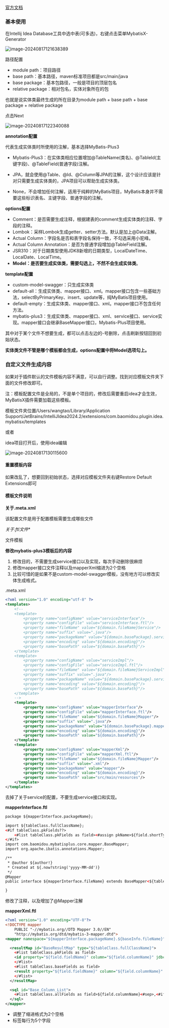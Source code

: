 [官方文档](https://baomidou.com/guides/mybatis-x/)

### 基本使用

在Intellij Idea Database工具中选中表(可多选)，右键点击菜单MybatisX-Generator

![image-20240817121638389](./imgs/image-20240817121638389.png)

路径配置

* module path：项目路径
* base path：基本路径，maven标准项目都是src/main/java
* base package：基本包路径，一般是项目的顶层包名
* relative package：相对包名，实体对象所在的包

也就是说实体类最终生成的所在目录为module path + base path + base package + relative package

点击Next

![image-20240817122340088](./imgs/image-20240817122340088.png)

**annotation配置**

代表生成实体类时所使用的注解，基本选择MyBatis-Plus3

* Mybatis-Plus3：在实体类相应位置增加@TableName(类名)、@TableId(主键字段)、@TableField(普通字段)注解。

* JPA，就会使用@Table、@Id、@Column等JPA的注解，这个设计应该是针对只需要生成实体类的，JPA项目可以帮助生成实体类。

* None，不会增加任何注解，适用于纯粹的MyBatis项目，MyBatis本身并不需要这些标识表名、主键字段、普通字段的注解。

**options配置**

* Comment：是否需要生成注释，根据建表的comment生成实体类的注释、字段的注释。
* Lombok：采样Lombok生成getter、setter方法。默认是加上@Data注解。
* Actual Column：字段名是否和表字段名保持一致，不勾选采用小驼峰。
* Actual Column Annotation：是否为普通字段增加@TableField注解。
* JSR310：对于日期类型使用JDK8新增的日期类型，LocalDateTime、LocalDate、LocalTime。
* **Model：是否要生成实体类，需要勾选上，不然不会生成实体类**。

**template配置**

* custom-model-swagger：只生成实体类
* default-all：生成实体类、mapper接口、xml。mapper接口包含一些基础方法，selectByPrimaryKey、insert、update等，纯MyBatis项目使用。
* default-empty：生成实体类、mapper接口、xml。mapper接口不包含任何方法。
* mybatis-plus3：生成实体类、mapper接口、xml、service接口、service实现。mapper接口会继承BaseMapper接口，Mybatis-Plus项目使用。

其中对于某个文件不想要生成，都可以点击左边的-号删除，点击刷新按钮回到初始状态。

**实体类文件不管是哪个模板都会生成，options配置中将Model选项勾上。**

### 自定义文件生成内容

如果对于插件默认的文件模板内容不满意，可以自行调整。找到对应模板文件夹下面的文件修改即可。

注：模板配置文件是全局的，不是单个项目的，修改后需要重启idea才会生效，MyBatisX插件需要加载这些模板。

模板文件夹位置/Users/wangtao/Library/Application Support/JetBrains/IntelliJIdea2024.2/extensions/com.baomidou.plugin.idea.mybatisx/templates

或者

idea项目打开后，使用idea编辑

![image-20240817130115600](./imgs/image-20240817130115600.png)

#### 重置模板内容

如果改乱了，想要回到初始状态，选择对应模板文件夹右键Restore Default Extensions即可

#### 模板文件说明

**关于.meta.xml**

该配置文件是用于配置模板需要生成哪些文件

**关于*.ftl文件**

文件模板

**修改mybatis-plus3模板后的内容**

1. 修改目的，不需要生成service接口以及实现，每次手动删除很麻烦
2. 修改mapper接口文件注释以及mapperXml缩进为2个空格
3. 比较可惜的是如果不是custom-model-swagger模板，没有地方可以修改实体生成格式。

.meta.xml

```xml
<?xml version="1.0" encoding="utf-8" ?>
<templates>
    <!--
    <template>
        <property name="configName" value="serviceInterface"/>
        <property name="configFile" value="serviceInterface.ftl"/>
        <property name="fileName" value="${domain.fileName}Service"/>
        <property name="suffix" value=".java"/>
        <property name="packageName" value="${domain.basePackage}.service"/>
        <property name="encoding" value="${domain.encoding}"/>
        <property name="basePath" value="${domain.basePath}"/>
    </template>
    <template>
        <property name="configName" value="serviceImpl"/>
        <property name="configFile" value="serviceImpl.ftl"/>
        <property name="fileName" value="${domain.fileName}ServiceImpl"/>
        <property name="suffix" value=".java"/>
        <property name="packageName" value="${domain.basePackage}.service.impl"/>
        <property name="encoding" value="${domain.encoding}"/>
        <property name="basePath" value="${domain.basePath}"/>
    </template>
    -->
    <template>
        <property name="configName" value="mapperInterface"/>
        <property name="configFile" value="mapperInterface.ftl"/>
        <property name="fileName" value="${domain.fileName}Mapper"/>
        <property name="suffix" value=".java"/>
        <property name="packageName" value="${domain.basePackage}.mapper"/>
        <property name="encoding" value="${domain.encoding}"/>
        <property name="basePath" value="${domain.basePath}"/>
    </template>
    <template>
        <property name="configName" value="mapperXml"/>
        <property name="configFile" value="mapperXml.ftl"/>
        <property name="fileName" value="${domain.fileName}Mapper"/>
        <property name="suffix" value=".xml"/>
        <property name="packageName" value="mapper"/>
        <property name="encoding" value="${domain.encoding}"/>
        <property name="basePath" value="src/main/resources"/>
    </template>
</templates>

```

去掉了关于service的配置，不要生成service接口和实现。

**mapperInterface.ftl**

```xml
package ${mapperInterface.packageName};

import ${tableClass.fullClassName};
<#if tableClass.pkFields??>
    <#list tableClass.pkFields as field><#assign pkName>${field.shortTypeName}</#assign></#list>
</#if>
import com.baomidou.mybatisplus.core.mapper.BaseMapper;
import org.apache.ibatis.annotations.Mapper;

/**
 * @author ${author!}
 * Created at ${.now?string('yyyy-MM-dd')}
 */
@Mapper
public interface ${mapperInterface.fileName} extends BaseMapper<${tableClass.shortClassName}> {

}
```

修改了注释，以及增加了@Mapper注解

**mapperXml.ftl**

```xml
<?xml version="1.0" encoding="UTF-8"?>
<!DOCTYPE mapper
    PUBLIC "-//mybatis.org//DTD Mapper 3.0//EN"
    "http://mybatis.org/dtd/mybatis-3-mapper.dtd">
<mapper namespace="${mapperInterface.packageName}.${baseInfo.fileName}">

  <resultMap id="BaseResultMap" type="${tableClass.fullClassName}">
    <#list tableClass.pkFields as field>
    <id property="${field.fieldName}" column="${field.columnName}" jdbcType="${field.jdbcType}"/>
    </#list>
    <#list tableClass.baseFields as field>
    <result property="${field.fieldName}" column="${field.columnName}" jdbcType="${field.jdbcType}"/>
    </#list>
  </resultMap>

  <sql id="Base_Column_List">
    <#list tableClass.allFields as field>${field.columnName}<#sep>,<#if field_index%5==4>${"\n    "}</#if></#list>
  </sql>
</mapper>
```

* 调整了缩进格式为2个空格
* <sql>标签每行为5个字段